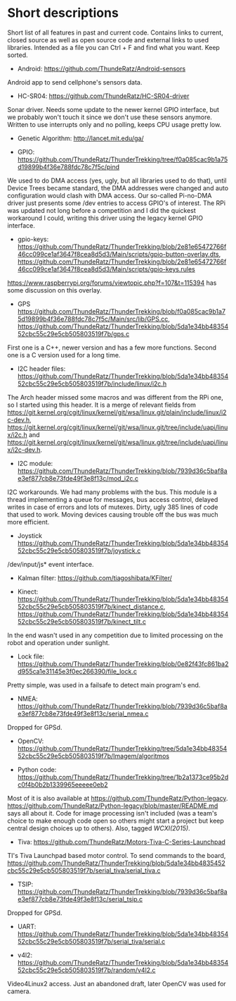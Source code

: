 # Short descriptions

Short list of all features in past and current code. Contains links to current,
closed source as well as open source code and external links to used libraries.
Intended as a file you can Ctrl + F and find what you want. Keep sorted.

* Android:
https://github.com/ThundeRatz/Android-sensors

Android app to send cellphone's sensors data.

* HC-SR04:
https://github.com/ThundeRatz/HC-SR04-driver

Sonar driver. Needs some update to the newer kernel GPIO interface, but we
probably won't touch it since we don't use these sensors anymore. Written to use
interrupts only and no polling, keeps CPU usage pretty low.

* Genetic Algorithm:
http://lancet.mit.edu/ga/

* GPIO:
https://github.com/ThundeRatz/ThunderTrekking/tree/f0a085cac9b1a75d19899b4f36e788fdc78c7f5c/pind

We used to do DMA access (yes, ugly, but all libraries used to do that), until
Device Trees became standard, the DMA addresses were changed and auto
configuration would clash with DMA access. Our so-called Pi-no-DMA driver just
presents some /dev entries to access GPIO's of interest. The RPi was updated not
long before a competition and I did the quickest workaround I could, writing this
driver using the legacy kernel GPIO interface.

* gpio-keys:
https://github.com/ThundeRatz/ThunderTrekking/blob/2e81e65472766f46cc099ce1af3647f8cea8d5d3/Main/scripts/gpio-button-overlay.dts, https://github.com/ThundeRatz/ThunderTrekking/blob/2e81e65472766f46cc099ce1af3647f8cea8d5d3/Main/scripts/gpio-keys.rules

https://www.raspberrypi.org/forums/viewtopic.php?f=107&t=115394 has some
discussion on this overlay.

* GPS
https://github.com/ThundeRatz/ThunderTrekking/blob/f0a085cac9b1a75d19899b4f36e788fdc78c7f5c/Main/src/lib/GPS.cc,
https://github.com/ThundeRatz/ThunderTrekking/blob/5da1e34bb4835452cbc55c29e5cb505803519f7b/gps.c

First one is a C++, newer version and has a few more functions. Second one is
a C version used for a long time.

* I2C header files:
https://github.com/ThundeRatz/ThunderTrekking/blob/5da1e34bb4835452cbc55c29e5cb505803519f7b/include/linux/i2c.h

The Arch header missed some macros and was different from the RPi one, so I started
using this header. It is a merge of relevant fields from https://git.kernel.org/cgit/linux/kernel/git/wsa/linux.git/plain/include/linux/i2c-dev.h,
https://git.kernel.org/cgit/linux/kernel/git/wsa/linux.git/tree/include/uapi/linux/i2c.h and
https://git.kernel.org/cgit/linux/kernel/git/wsa/linux.git/tree/include/uapi/linux/i2c-dev.h.

* I2C module:
https://github.com/ThundeRatz/ThunderTrekking/blob/7939d36c5baf8ae3ef877cb8e73fde49f3e8f13c/mod_i2c.c

I2C workarounds. We had many problems with the bus. This module is a thread
implementing a queue for messages, bus access control, delayed writes in case of
errors and lots of mutexes. Dirty, ugly 385 lines of code that used to work.
Moving devices causing trouble off the bus was much more efficient.

* Joystick
https://github.com/ThundeRatz/ThunderTrekking/blob/5da1e34bb4835452cbc55c29e5cb505803519f7b/joystick.c

/dev/input/js* event interface.

* Kalman filter:
https://github.com/tiagoshibata/KFilter/

* Kinect:
https://github.com/ThundeRatz/ThunderTrekking/blob/5da1e34bb4835452cbc55c29e5cb505803519f7b/kinect_distance.c,
https://github.com/ThundeRatz/ThunderTrekking/blob/5da1e34bb4835452cbc55c29e5cb505803519f7b/kinect_tilt.c

In the end wasn't used in any competition due to limited processing on the robot
and operation under sunlight.

* Lock file:
https://github.com/ThundeRatz/ThunderTrekking/blob/0e82f43fc861ba2d955ca1e31145e3f0ec266390/file_lock.c

Pretty simple, was used in a failsafe to detect main program's end.

* NMEA:
https://github.com/ThundeRatz/ThunderTrekking/blob/7939d36c5baf8ae3ef877cb8e73fde49f3e8f13c/serial_nmea.c

Dropped for GPSd.

* OpenCV:
https://github.com/ThundeRatz/ThunderTrekking/tree/5da1e34bb4835452cbc55c29e5cb505803519f7b/Imagem/algoritmos

* Python code: https://github.com/ThundeRatz/ThunderTrekking/tree/1b2a1373ce95b2dc0f4b0b2b1339965eeeee0eb2

Most of it is also available at https://github.com/ThundeRatz/Python-legacy.
https://github.com/ThundeRatz/Python-legacy/blob/master/README.md says all about
it. Code for image processing isn't included (was a team's choice to make enough
code open so others might start a project but keep central design choices up to
others). Also, tagged *WCXI(2015)*.

* Tiva:
https://github.com/ThundeRatz/Motors-Tiva-C-Series-Launchpad

TI's Tiva Launchpad based motor control. To send commands to the board,
https://github.com/ThundeRatz/ThunderTrekking/blob/5da1e34bb4835452cbc55c29e5cb505803519f7b/serial_tiva/serial_tiva.c

* TSIP:
https://github.com/ThundeRatz/ThunderTrekking/blob/7939d36c5baf8ae3ef877cb8e73fde49f3e8f13c/serial_tsip.c

Dropped for GPSd.

* UART:
https://github.com/ThundeRatz/ThunderTrekking/blob/5da1e34bb4835452cbc55c29e5cb505803519f7b/serial_tiva/serial.c

* v4l2:
https://github.com/ThundeRatz/ThunderTrekking/blob/5da1e34bb4835452cbc55c29e5cb505803519f7b/random/v4l2.c

Video4Linux2 access. Just an abandoned draft, later OpenCV was used for camera.
